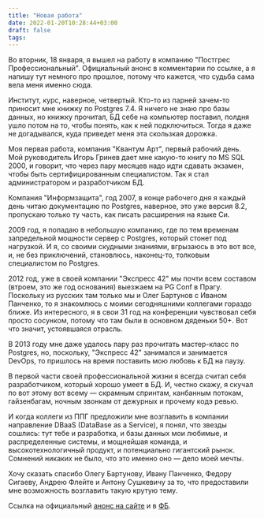 ```yaml
---
title: "Новая работа"
date: 2022-01-20T10:28:44+03:00
draft: false
tags:
---
```


Во вторник, 18 января, я вышел на работу в компанию "Постгрес Профессиональный". Официальный анонс в комментарии по
ссылке, а я напишу тут немного про прошлое, потому что кажется, что судьба сама вела меня именно сюда.

<!--more-->

Институт, курс, наверное, четвертый. Кто-то из парней зачем-то приносит мне книжку по Postgres 7.4. Я ничего не знаю про
базы данных, но книжку прочитал, БД себе на компьютер поставил, полдня ушло потом на то, чтобы понять, как к ней
подключиться. Тогда я даже не догадывался, куда приведет меня эта скользкая дорожка.

Моя первая работа, компания "Квантум Арт", первый рабочий день. Мой руководитель Игорь Гринев дает мне какую-то книгу по
MS SQL 2000, и говорит, что через пару месяцев надо идти сдавать экзамен, чтобы быть сертифицированным специалистом. Так
я стал администратором и разработчиком БД.

Компания "Информзащита", год 2007, в конце рабочего дня я каждый день читаю документацию по Postgres, наверное, это уже
версия 8.2, пропускаю только ту часть, как писать расширения на языке Си.

2009 год, я попадаю в небольшую компанию, где по тем временам запредельной мощности сервер с Postgres, который стонет
под нагрузкой. И я, со своими скудными знаниями, вгрызаюсь в это вот все, и, не без приключений, становлюсь, наконец-то,
толковым специалистом по Postgres.

2012 год, уже в своей компании "Экспресс 42" мы почти всем составом (втроем, это же год основания) выезжаем на PG Conf в
Прагу. Поскольку из русских там только мы и Олег Бартунов с Иваном Панченко, то я знакомлюсь с моими сегодняшними
коллегами гораздо ближе. Из интересного, я в свои 31 год на конференции чувствовал себя просто сосунком, потому что там
были в основном дяденьки 50+. Вот что значит, устоявшаяся отрасль.

В 2013 году мне даже удалось пару раз прочитать мастер-класс по Postgres, но, поскольку, "Экспресс 42" занимался и
занимается DevOps, то пришлось на время поставить мою любовь к БД на паузу.

В первой части своей профессиональной жизни я всегда считал себя разработчиком, который хорошо умеет в БД. И, честно
скажу, я скучал по вот этому вот всему — скрамным спринтам, канбанным потокам, гайзенбагам, ночным звонкам от дежурных и
прочему кодэ ревью.

И когда коллеги из ППГ предложили мне возглавить в компании направление DBaaS (DataBase as a Service), я понял, что
звезды сошлись: тут тебе и разработка, и базы данных мои любимые, и распределенные системы, и мощнейшая команда, и
высокотехнологичный продукт, и потенциально гигантский рынок. Сомнений никаких не было, что это именно оно — дело моей
мечты.

Хочу сказать спасибо Олегу Бартунову, Ивану Панченко, Федору Сигаеву, Андрею Флейте и Антону Сушкевичу за то, что
предоставили мне возможность возглавить такую крутую тему.

Ссылка на официальный [анонс на сайте](https://postgrespro.ru/blog/company/5968224) и в
[ФБ](https://www.facebook.com/PostgresProfessional/posts/1911642899006868).
